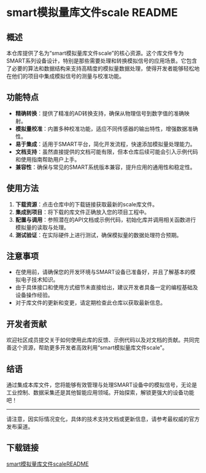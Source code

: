 # smart模拟量库文件scale README

## 概述

本仓库提供了名为“smart模拟量库文件scale”的核心资源。这个库文件专为SMART系列设备设计，特别是那些需要处理和转换模拟信号的应用场景。它包含了必要的算法和数据结构来支持高精度的模拟量数据处理，使得开发者能够轻松地在他们的项目中集成模拟信号的测量与校准功能。

## 功能特点

- **精确转换**：提供了精准的AD转换支持，确保从物理信号到数字值的准确映射。
- **模拟量校准**：内置多种校准功能，适应不同传感器的输出特性，增强数据准确性。
- **易于集成**：适用于SMART平台，简化开发流程，快速添加模拟量处理能力。
- **文档支持**：虽然直接提供的文档可能有限，但本仓库后续可能会引入示例代码和使用指南帮助用户上手。
- **兼容性**：确保与常见的SMART系统版本兼容，提升应用的通用性和稳定性。

## 使用方法

1. **下载资源**：点击仓库中的下载链接获取最新的scale库文件。
2. **集成到项目**：将下载的库文件正确放入您的项目工程中。
3. **配置与调用**：参照潜在的API文档或示例代码，初始化库并调用相关函数进行模拟量的读取与处理。
4. **测试验证**：在实际硬件上进行测试，确保模拟量的数据处理符合预期。

## 注意事项

- 在使用前，请确保您的开发环境与SMART设备已准备好，并且了解基本的模拟电子技术知识。
- 由于具体接口和使用方式细节未直接给出，建议开发者具备一定的编程基础及设备操作经验。
- 对于库文件的更新和变更，请定期检查此仓库以获取最新信息。

## 开发者贡献

欢迎社区成员提交关于如何使用此库的反馈、示例代码以及对文档的贡献。共同完善这个资源，帮助更多开发者高效利用“smart模拟量库文件scale”。

## 结语

通过集成本库文件，您将能够有效管理与处理SMART设备中的模拟信号，无论是工业控制、数据采集还是其他智能应用领域。开始探索，解锁更强大的设备功能吧！

---

请注意，因实际情况变化，具体的技术支持文档或更新信息，请参考最权威的官方发布渠道。

## 下载链接

[smart模拟量库文件scaleREADME](https://pan.quark.cn/s/21958c8488c4)